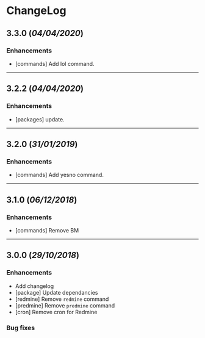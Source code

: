 # ChangeLog

## 3.3.0 (_04/04/2020_)

### Enhancements

- [commands] Add lol command.

---

## 3.2.2 (_04/04/2020_)

### Enhancements

- [packages] update.

---

## 3.2.0 (_31/01/2019_)

### Enhancements

- [commands] Add yesno command.

---

## 3.1.0 (_06/12/2018_)

### Enhancements

- [commands] Remove BM

---

## 3.0.0 (_29/10/2018_)

### Enhancements

- Add changelog
- [package] Update dependancies
- [redmine] Remove `redmine` command
- [predmine] Remove `predmine` command
- [cron] Remove cron for Redmine

### Bug fixes
